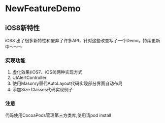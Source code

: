 NewFeatureDemo
==============

iOS8新特性
--------------
iOS8 出了很多新特性和废弃了许多API，针对这些改变写了一个Demo。持续更新中～～～<br/>

### 实现功能
1. 虚化效果(iOS7、iOS8)两种实现方式<br/>
2. UIAlertController<br/>
3. 使用Masonry替代AutoLayout代码实现部分界面自动布局<br />
4. 添加Size Classes代码实现例子<br />

### 注意
代码使用CocoaPods管理第三方类库,使用请pod install<br />

